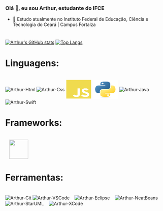### Olá 👋, eu sou Arthur, estudante do IFCE
- 🔭 Estudo atualmente no Instituto Federal de Educação, Ciência e Tecnologia do Ceará | Campus Fortalza
<!--- 🌱 Estou estudando atualmente SwiftUI, Swift e Sqlite3 com Python.-->

#

[![Arthur's GitHub stats](https://github-readme-stats.vercel.app/api?username=ArthurDevA&show_icons=true&theme=dark)](https://github.com/ArthurDevA/github-readme-stats)
[![Top Langs](https://github-readme-stats.vercel.app/api/top-langs/?username=ArthurDevA&theme=dark)](https://github.com/ArthurDevA/github-readme-stats)

#

# Linguagens:

<div style="display: inline_block"><br>
  <img align="center" alt="Arthur-Html" height="60" width="80" src="https://cdn.jsdelivr.net/gh/devicons/devicon/icons/html5/html5-original.svg" />
  <img align="center" alt="Arthur-Css" height="60" width="80" src="https://cdn.jsdelivr.net/gh/devicons/devicon/icons/css3/css3-original.svg" />
  <img align="center" alt="Arthur-Js" height="60" width="80" src="https://raw.githubusercontent.com/devicons/devicon/master/icons/javascript/javascript-plain.svg" />
  <img align="center" alt="Arthur-Python" height="60" width="80" src="https://raw.githubusercontent.com/devicons/devicon/master/icons/python/python-original.svg" />
  <img align="center" alt="Arthur-Java" height="60" width="80" src="https://cdn.jsdelivr.net/gh/devicons/devicon/icons/java/java-original.svg" />
  <img align="center" alt="Arthur-Swift" height="60" width="80" src="https://cdn.jsdelivr.net/gh/devicons/devicon@latest/icons/swift/swift-original.svg" />
</div>

# Frameworks:

<div style="display: inline_block;"><br>
  &nbsp;&nbsp;
  <img aalign="center" lt="Arthur-SwiftUI" height="60" width="60" src="https://github.com/user-attachments/assets/9c079a82-5cfa-465f-ac9c-cab7e692dcef" />
  &nbsp;&nbsp;
</div>

# Ferramentas:

<div style="display: inline_block"><br>
  <img align="center" alt="Arthur-Git" height="60" width="80" src="https://cdn.jsdelivr.net/gh/devicons/devicon/icons/git/git-original.svg" />
  <img align="center" alt="Arthur-VSCode" height="60" width="80" src="https://cdn.jsdelivr.net/gh/devicons/devicon/icons/vscode/vscode-original.svg" />
  &nbsp;&nbsp;
  <img align="center" alt="Arthur-Eclipse" height="60" width="60" src="https://github.com/ArthurDevA/ArthurDevA/assets/141514740/a847720f-32d6-42e4-bd47-c6d2d442b486" />
  &nbsp;&nbsp;
  <img align="center" alt="Arthur-NeatBeans" height="60" width="80" src="https://github.com/ArthurDevA/ArthurDevA/assets/141514740/f3e5c70a-be62-4952-9295-c8b43cd41967" />
  &nbsp;&nbsp;
  <img align="center" alt="Arthur-StarUML" height="60" width="60" src="https://github.com/user-attachments/assets/75cb47a6-390e-4ee7-a2aa-71fed30aa9d5" />
  &nbsp;&nbsp;
  <img align="center" alt="Arthur-XCode" height="60" width="60" src="https://cdn.jsdelivr.net/gh/devicons/devicon@latest/icons/xcode/xcode-original.svg" />
</div>
